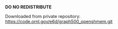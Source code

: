 
**DO NO REDISTRIBUTE**

Downloaded from private repository:
 https://code.ornl.gov/e6d/graph500_openshmem.git


